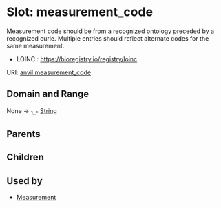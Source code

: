 
# Slot: measurement_code

Measurement code should be from a recognized ontology preceded by a recognized curie. Multiple entries should reflect alternate codes for the same measurement. 
* LOINC : https://bioregistry.io/registry/loinc

URI: [anvil:measurement_code](https://anvilproject.org/acr-harmonized-data-model/measurement_code)


## Domain and Range

None &#8594;  <sub>1..\*</sub> [String](types/String.md)

## Parents


## Children


## Used by

 * [Measurement](Measurement.md)
